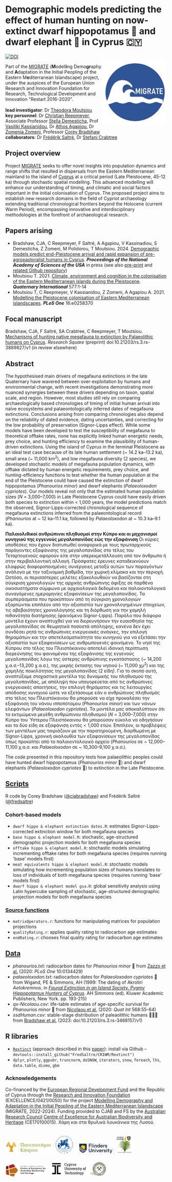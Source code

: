 # Demographic models predicting the effect of human hunting on now-extinct dwarf hippopotamus 🦛 and dwarf elephant 🐘 in Cyprus 🇨🇾
<a href="https://www.ucy.ac.cy/migrate/"><img align="right" src="www/MIGRATElogo.jpg" width="200" style="margin-top: 20px"></a>
<a href="https://doi.org/10.5281/zenodo.10561470"><img src="https://zenodo.org/badge/DOI/10.5281/zenodo.10561470.svg" alt="DOI"></a>

Part of the <a href="https://www.ucy.ac.cy/migrate/">MIGRATE</a> (<strong>M</strong>odell<strong>i</strong>ng Demo<strong>gr</strong>aphy and <strong>A</strong>daptation in the Initial Peopling of the Eastern M<strong>e</strong>diterranean Islandscape) project, under the auspices of the European Union Research and Innovation Foundation for Research, Technological Development and Innovation "Restart 2016-2020".
<br>
<br>
<strong>lead investigator</strong>: Dr <a href="https://ucy.academia.edu/TheodoraMoutsiou">Theodora Moutsiou</a><br>
<strong>key personnel</strong>: Dr <a href="https://scholar.google.com.au/citations?user=BU25ogMAAAAJ&hl=en">Christian Reepmeyer</a>, Associate Professor <a href="https://www.ucy.ac.cy/directory/en/profile/demest">Stella Demesticha</a>, Prof <a href="https://www.presidency.gov.cy/cypresidency/cypresidency.nsf/All/FBA917CB5206BC95C225896B0023FAFD?OpenDocument">Vasiliki Kassianidou</a>, Dr <a href="https://www.cut.ac.cy/faculties/fet/ceg/staff/athos.agapiou/?languageId=1">Athos Agapiou</a>, Dr <a href="https://www.researchgate.net/profile/Zomenia-Zomeni">Zomenia Zomeni</a>, Professor <a href="https://globalecologyflinders.com/people/#DIRECTOR">Corey Bradshaw</a><br>
<strong>collaborators</strong>: Dr <a href="https://globalecologyflinders.com/people/#COORDINATOR">Frédérik Saltré</a>, Dr <a href="https://qcnr.usu.edu/directory/envs/faculty/crabtree-stefani">Stefani Crabtree</a>
<br>
## Project overview
Project <a href="https://www.ucy.ac.cy/migrate/">MIGRATE</a> seeks to offer novel insights into population dynamics and range shifts that resulted in dispersals from the Eastern Mediterranean mainland to the island of <a href="https://www.google.com/maps/place/Cyprus/@35.1670135,32.765821,9z/">Cyprus</a> at a critical period (Late Pleistocene, 45-12 ka) through stochastic spatial modelling. This advanced modelling will  enhance our understanding of timing, and climatic and social factors important in the initial colonisation of Cyprus. The proposed project aims to establish new research domains in the field of Cypriot archaeology extending traditional chronological frontiers beyond the Holocene (current Warm Period), encompassing innovative and interdisciplinary methodologies at the forefront of archaeological research.

## Papers arising
- Bradshaw, CJA, C Reepmeyer, F Saltré, A Agapiou, V Kassinadiou, S Demesticha, Z Zomeni, M Polidorou, T Moutsiou. 2024. <a href="http://doi.org/10.21203/rs.3.rs-3468157/v1">Demographic models predict end-Pleistocene arrival and rapid expansion of pre-agropastoralist humans in Cyprus</a>. <em><strong>Proceedings of the National Academy of Sciences of the USA</strong></em> in press (see also <a href="http://doi.org/10.21203/rs.3.rs-3468157/v1">pre-print</a> and <a href="https://github.com/cjabradshaw/CyprusHumanPleistocene">related Github repository</a>)
- Moutsiou T. 2021. <a href="http://doi.org/10.1016/j.quaint.2020.09.012">Climate, environment and cognition in the colonisation of the Eastern Mediterranean islands during the Pleistocene</a>.  <em><strong>Quaternary International</strong></em> 577:1-14
- Moutsiou T, C Reepmeyer, V Kassianidou, Z Zomeni, A Agapiou A. 2021. <a href="http://doi.org/10.1371/journal.pone.0258370">Modelling the Pleistocene colonisation of Eastern Mediterranean islandscapes</a>. <em><strong>PLoS One</strong></em> 16:e0258370

## Focal manuscript
Bradshaw, CJA, F Saltré, SA Crabtree, C Reepmeyer, T Moutsiou. <a href="http://doi.org/10.21203/rs.3.rs-3889827/v1">Mechanisms of hunting native megafauna to extinction by Palaeolithic humans on Cyprus</a>. <em>Research Square</em> (preprint) doi:10.21203/rs.3.rs-3889827/v1 (in review elsewhere)

## Abstract
The hypothesised main drivers of megafauna extinctions in the late Quaternary have wavered between over-exploitation by humans and environmental change, with recent investigations demonstrating more nuanced synergies between these drivers depending on taxon, spatial scale, and region. However, most studies still rely on comparing archaeologically based chronologies of timing of initial human arrival into naïve ecosystems and palaeontologically inferred dates of megafauna extinctions. Conclusions arising from comparing chronologies also depend on the reliability of dated evidence, dating uncertainties, and correcting for the low probability of preservation (Signor-Lipps effect). While some models have been developed to test the susceptibility of megafauna to theoretical offtake rates, none has explicitly linked human energetic needs, prey choice, and hunting efficiency to examine the plausibility of human-driven extinctions. Using the island of Cyprus in the terminal Pleistocene as an ideal test case because of its late human settlement (~ 14.2 ka–13.2 ka), small area (~ 11,000 km<sup>2</sup>), and low megafauna diversity (2 species), we developed stochastic models of megafauna population dynamics, with offtake dictated by human energetic requirements, prey choice, and hunting-efficiency functions to test whether the human population at the end of the Pleistocene could have caused the extinction of dwarf hippopotamus (<em>Phanourios minor</em>) and dwarf elephants (<em>Palaeoloxodon cypriotes</em>). Our models reveal not only that the estimated human population sizes (<em>N</em> = 3,000–7,000) in Late Pleistocene Cyprus could have easily driven both species to extinction within < 1,000 years, the model predictions match the observed, Signor-Lipps-corrected chronological sequence of megafauna extinctions inferred from the palaeontological record (<em>Phanourios</em> at ~ 12 ka–11.1 ka, followed by <em>Palaeoloxodon</em> at ~ 10.3 ka–9.1 ka).

<strong>Παλαιολιθικοί ανθρώπινοι πληθυσμοί στην Κύπρο και οι μηχανισμοί κυνηγιού της εγγενούς μεγαλοπανίδας εώς την εξαφάνιση</strong>
Οι κύριες υποθέσεις που έχουν διατυπωθεί αναφορικά με τους πρωταρχικούς παράγοντες εξαφάνισης της μεγαλοπανίδας στο τέλος του Τεταρτογενούς αφορούν είτε στην υπερεκμετάλλευση από τον άνθρωπο ή στην περιβαλλοντική αλλαγή. Πρόσφατες έρευνες καταδεικνύουν ελαφρώς διαφοροποιημένες συνέργειες μεταξύ αυτών των παραγόντων ανάλογα με την ταξινομική βαθμίδα, την χωρική κλίμακα και την περιοχή. Ωστόσο, οι περισσότερες μελέτες εξακολουθούν να βασίζονται στη σύγκριση χρονολογιών της αρχικής ανθρώπινης άφιξης σε παρθένα οικοσυστήματα σύμφωνα με αρχαιολογικά δεδομένα και παλαιοντολογικά συναγόμενες ημερομηνίες εξαφανίσεων της μεγαλοπανίδας. Τα συμπεράσματα που προκύπτουν από τη σύγκριση χρονολογιών εξαρτώνται επιπλέον από την αξιοπιστία των χρονολογημένων στοιχείων, τις αβεβαιότητες χρονολόγησης και τη διόρθωση για την χαμηλή πιθανότητα διατήρησης (φαινόμενο Signor-Lipps). Παρόλο που διάφορα μοντέλα έχουν αναπτυχθεί για να διερευνήσουν την ευαισθησία της μεγαλοπανίδας σε θεωρητικά ποσοστά απόληψης, κανένα δεν έχει συνδέσει ρητά τις ανθρώπινες ενεργειακές ανάγκες, την επιλογή θηραμάτων και την αποτελεσματικότητα του κυνηγιού για να εξετάσει την αξιοπιστία των εξαφανίσεων ως ανθρωπογενές φαινόμενο. Το νησί της Κύπρου στο τέλος του Πλειστόκαινου αποτελεί ιδανική περίπτωση διερεύνησης του φαινομένου της εξαφάνισης της εγγενούς μεγαλοπανίδας λόγω της ύστερης ανθρώπινης εγκατάστασης (~ 14,200 χ.α.σ.–13,200 χ.α.σ.), της μικρής έκτασης του νησιού (~ 11,000 χμ<sup>2</sup>) και της χαμηλής ποικιλότητας της μεγαλοπανίδας (2 είδη). Για το σκοπό αυτό, αναπτύξαμε στοχαστικά μοντέλα της δυναμικής του πληθυσμού της μεγαλοπανίδας, με απόληψη που υπαγορεύεται από τις ανθρώπινες ενεργειακές απαιτήσεις, την επιλογή θηράματος και τις λειτουργίες απόδοσης κυνηγιού ώστε να εξετάσουμε εάν ο ανθρώπινος πληθυσμός στο τέλος του Πλειστόκαινου θα μπορούσε να είχε προκαλέσει την εξαφάνιση του νάνου ιπποπόταμου (<em>Phanourios minor</em>) και των νάνων ελεφάντων (<em>Palaeoloxodon cypriotes</em>). Τα μοντέλα μας αποκαλύπτουν ότι τα εκτιμώμενα μεγέθη ανθρώπινου πληθυσμού (<em>N</em> = 3,000–7,000) στην Κύπρο του Ύστερου Πλειστόκαινου θα μπορούσαν εύκολα να οδηγήσουν και τα δύο είδη σε εξαφάνιση εντός < 1,000 ετών. Επιπλέον, οι προβλέψεις των μοντέλων μας ταιριάζουν με την παρατηρούμενη, διορθωμένη με Signor-Lipps, χρονική ακολουθία των εξαφανίσεων της μεγαλοπανίδας όπως προκύπτει από το παλαιοντολογικό αρχείο (<em>Phanourios</em> σε ~ 12,000–11,100 χ.α.σ. και <em>Palaeoloxodon</em> σε ~ 10,300–9,100 χ.α.σ.).

The code presented in this repository tests how palaeolithic peoples could have hunted dwarf hippopotamus (<em>Phanourios minor</em> 🦛) and dwarf elephants (<em>Palaeoloxodon cypriotes</em> 🐘) to extinction in the Late Pleistocene.

## <a href="https://github.com/cjabradshaw/CyprusHippoElephant/tree/main/scripts">Scripts</a>
R code by Corey Bradshaw (<a href="http://github.com/cjabradshaw">@cjabradshaw</a>) and Frédérik Saltré (<a href="http://github.com/fredsaltre">@fredsaltre</a>)

### Cohort-based models
- <code>dwarf hippo & elephant extinction dates.R</code>: estimates Signor-Lipps-corrected extinction window for both megafauna species
- <code>base hippo & elephant model.R</code>: stochastic, age-structured demographic projection models for both megafauna species
- <code>offtake hippo & elephant model.R</code>: stochastic models simulating incrementing offtake rates for both megafauna species (requires running 'base' models first)
- <code>meat equivalents hippo & elephant model.R</code>: stochastic models simulating how incrementing population sizes of humans translates to loss of individuals of both megafauna species (requires running 'base' models first)
- <code>dwarf hippo & elephant model gsa.R</code>: global sensitivity analysis using Latin hypercube sampling of stochastic, age-structured demographic projection models for both megafauna species

### <a href="https://github.com/cjabradshaw/CyprusHippoElephant/tree/main/scripts/source">Source functions</a>
- <code>matrixOperators.r</code>: functions for manipulating matrices for population projections
- <code>qualityRating.r</code>: applies quality rating to radiocarbon age estimates
- <code>endRating.r</code>: chooses final quality rating for radiocarbon age estimates

## <a href="https://github.com/cjabradshaw/CyprusHippoElephant/tree/main/data">Data</a>
- <em>phanourios.txt</em>: radiocarbon dates for <em>Phanourios minor</em> 🦛 from <a href="http://doi.org/10.1371/journal.pone.0134429">Zazzo et al.</a> (2020: <em>PLoS One</em> 10:0134429)
- <em>palaeoloxodon.txt</em>: radiocarbon dates for <em>Palaeoloxodon cypriotes</em> 🐘 from Wigand, PE & Simmons, AH (1999: The dating of Akrotiri <em>Aetokremnos</em>, in <a href="https://link.springer.com/book/10.1007/b109876"><em>Faunal Extinction in an Island Society. Pygmy Hippopotamus Hunters of Cyprus</em></a>. AH Simmons (ed). Kluwer Academic Publishers, New York. pp. 193-215)
- <em>qx-Nicolaou.csv</em>: life-table estimates of age-specific survival for <em>Phanourios minor</em> 🦛 from <a href="http://doi.org/10.1016/j.quaint.2020.09.016">Nicolaou et al.</a> (2020: <em>Quat Int</em> 568:55-64)
- <em>ssdHuman.csv</em>: stable-stage distribution of paleaolithic humans 🧑‍🤝‍🧑 from <a href="http://doi.org/10.21203/rs.3.rs-3468157/v1">Bradshaw et al.</a> (2023: doi:10.21203/rs.3.rs-3468157/v1)

## R libraries
- <a href="https://github.com/FredSaltre/CRIWM/"><code>Rextinct</code></a> (approach described in this <a href="https://doi.org/10.1016/j.quageo.2023.101489">paper</a>): install via Github – <code>devtools::install_github("FredSaltre/CRIWM/Rextinct")</code>
- <code>dplyr</code>, <code>plotly</code>, <code>ggpubr</code>, <code>truncnorm</code>, <code>doSNOW</code>, <code>iterators</code>, <code>snow</code>, <code>foreach</code>, <code>lhs</code>, <code>data.table</code>, <code>dismo</code>, <code>gbm</code>

### Acknowledgements
Co-financed by the <a href="https://ec.europa.eu/regional_policy/funding/erdf_en">European Regional Development Fund</a> and the Republic of Cyprus through the <a href="https://www.research.org.cy/en/">Research and Innovation Foundation</a> (EXCELLENCE/0421/0050) for the project <a href="https://www.ucy.ac.cy/migrate/">Modelling Demography and Adaptation in the Initial Peopling of the Eastern Mediterranean Islandscape</a> (MIGRATE, 2022-2024). Funding provided to CJAB and FS by the <a href="https://www.arc.gov.au">Australian Research Council</a> <a href="https://EpicAustralia.org.au">Centre of Excellence for Australian Biodiversity and Heritage</a> (CE170100015). Χάρη και στα θρυλικά λουκάνικα της Λυσού.
<br>
<p><a href="https://www.ucy.ac.cy"><img align="bottom-left" src="www/UCypruslogo.png" alt="UCyprus logo" height="40" style="margin-top: 20px"></a> &nbsp; <a href="http://www.dainst.org"><img align="bottom-left" src="www/DAIlogo.png" alt="DAI logo" height="55" style="margin-top: 20px"></a> &nbsp; &nbsp; <a href="https://www.flinders.edu.au"><img align="bottom-left" src="www/Flinders_University_Logo_Horizontal_RGB_Master.png" alt="Flinders University logo" height="30" style="margin-top: 20px"></a> &nbsp; <a href="https://globalecologyflinders.com"><img align="bottom-left" src="www/GEL Logo Kaurna New Transp-2.png" alt="GEL logo" height="55" style="margin-top: 20px"></a> &nbsp; &nbsp; <a href="https://EpicAustralia.org.au"><img align="bottom-left" src="www/CabahFCL.jpg" alt="CABAH logo" height="40" style="margin-top: 20px"></a> &nbsp; <a href="https://www.cut.ac.cy"><img align="bottom-left" src="www/CUTlogoblack.png" alt="CUT logo" height="50" style="margin-top: 20px"></a><a href="https://www.moa.gov.cy/moa/gsd/gsd.nsf/dmlIndex_en/dmlIndex_en"><img align="bottom-left" src="www/CGSlogo.png" alt="CGS logo" height="45" style="margin-top: 20px"></a></p>
